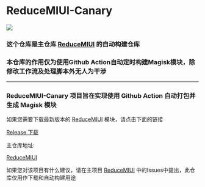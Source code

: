 # ReduceMIUI-Canary
  
![](https://img.shields.io/github/license/DavidPisces/ReduceMIUI-Canary)


 ### 这个仓库是主仓库 [ReduceMIUI](https://github.com/DavidPisces/ReduceMIUI) 的自动构建仓库
 ### 本仓库的作用仅为使用Github Action**自动定时**构建Magisk模块，除修改工作流及处理脚本外**无人为干涉**
   
--------
  
### ReduceMIUI-Canary 项目旨在实现使用 Github Action 自动打包并生成 Magisk 模块

如果您需要下载最新版本的 [ReduceMIUI](https://github.com/DavidPisces/ReduceMIUI) 模块，请点击下面的链接

[Release 下载](https://github.com/DavidPisces/ReduceMIUI-Canary/releases/tag/latest)

主仓库地址:

[ReduceMIUI](https://github.com/DavidPisces/ReduceMIUI)

如果您对该项目有什么建议，请在主项目 [ReduceMIUI](https://github.com/DavidPisces/ReduceMIUI) 中的Issues中提出，此仓库仅用作下载和自动构建用途
